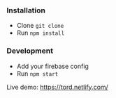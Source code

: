 ### Installation

- Clone `git clone`
- Run `npm install`

### Development

- Add your firebase config
- Run `npm start`

Live demo: https://tord.netlify.com/
